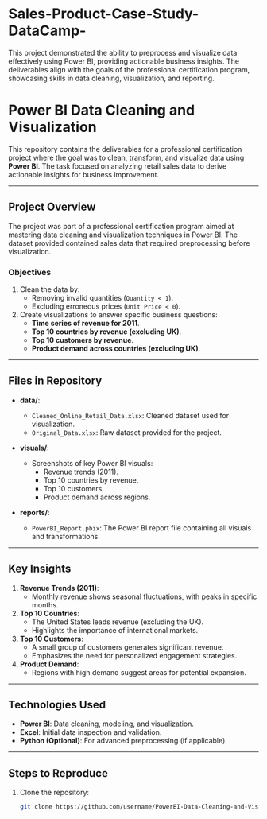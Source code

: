 # Sales-Product-Case-Study-DataCamp-
This project demonstrated the ability to preprocess and visualize data effectively using Power BI, providing actionable business insights. The deliverables align with the goals of the professional certification program, showcasing skills in data cleaning, visualization, and reporting.
# Power BI Data Cleaning and Visualization

This repository contains the deliverables for a professional certification project where the goal was to clean, transform, and visualize data using **Power BI**. The task focused on analyzing retail sales data to derive actionable insights for business improvement.

---

## Project Overview
The project was part of a professional certification program aimed at mastering data cleaning and visualization techniques in Power BI. The dataset provided contained sales data that required preprocessing before visualization.

### Objectives
1. Clean the data by:
   - Removing invalid quantities (`Quantity < 1`).
   - Excluding erroneous prices (`Unit Price < 0`).
2. Create visualizations to answer specific business questions:
   - **Time series of revenue for 2011**.
   - **Top 10 countries by revenue (excluding UK)**.
   - **Top 10 customers by revenue**.
   - **Product demand across countries (excluding UK)**.

---

## **Files in Repository**
- **data/**:
  - `Cleaned_Online_Retail_Data.xlsx`: Cleaned dataset used for visualization.
  - `Original_Data.xlsx`: Raw dataset provided for the project.

- **visuals/**:
  - Screenshots of key Power BI visuals:
    - Revenue trends (2011).
    - Top 10 countries by revenue.
    - Top 10 customers.
    - Product demand across regions.

- **reports/**:
  - `PowerBI_Report.pbix`: The Power BI report file containing all visuals and transformations.

---

## **Key Insights**
1. **Revenue Trends (2011)**:
   - Monthly revenue shows seasonal fluctuations, with peaks in specific months.
2. **Top 10 Countries**:
   - The United States leads revenue (excluding the UK).
   - Highlights the importance of international markets.
3. **Top 10 Customers**:
   - A small group of customers generates significant revenue.
   - Emphasizes the need for personalized engagement strategies.
4. **Product Demand**:
   - Regions with high demand suggest areas for potential expansion.

---

## **Technologies Used**
- **Power BI**: Data cleaning, modeling, and visualization.
- **Excel**: Initial data inspection and validation.
- **Python (Optional)**: For advanced preprocessing (if applicable).

---

## **Steps to Reproduce**
1. Clone the repository:
   ```bash
   git clone https://github.com/username/PowerBI-Data-Cleaning-and-Visualization.git


